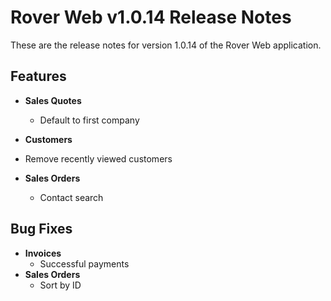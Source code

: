 # Rover Web v1.0.14 Release Notes

<badge text= "Version 1.0.14" vertical="middle" />

<PageHeader />

These are the release notes for version 1.0.14 of the Rover Web application.

## Features

- **Sales Quotes**
  - Default to first company
  
 - **Customers**
  - Remove recently viewed customers

- **Sales Orders**
  - Contact search 


## Bug Fixes

- **Invoices**
  - Successful payments
- **Sales Orders**
  - Sort by ID

<PageFooter />
